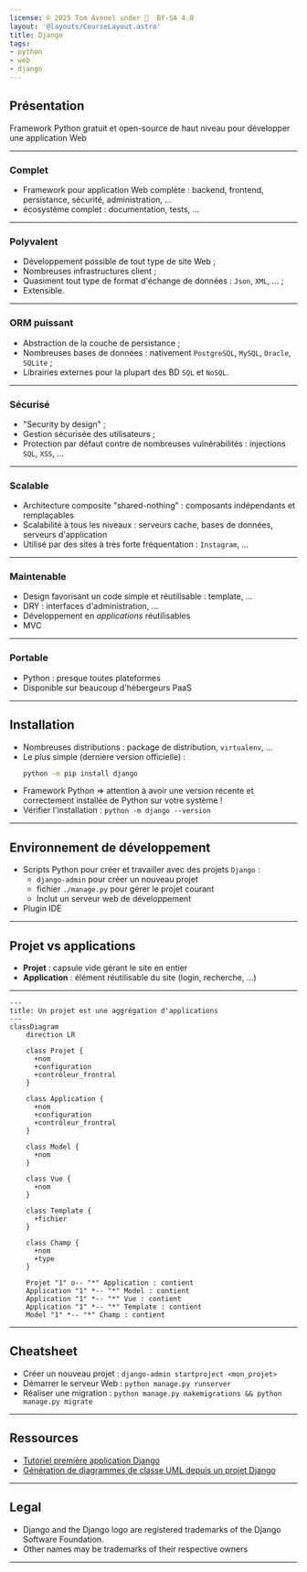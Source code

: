 ```yaml
---
license: © 2025 Tom Avenel under 󰵫  BY-SA 4.0
layout: '@layouts/CourseLayout.astro'
title: Django
tags:
- python
- web
- django
---
```


## Présentation

Framework Python gratuit et open-source de haut niveau pour développer une application Web

---

### Complet

- Framework pour application Web complète : backend, frontend, persistance, sécurité, administration, ...
- écosystème complet : documentation, tests, ...

---

### Polyvalent

- Développement possible de tout type de site Web ;
- Nombreuses infrastructures client ;
- Quasiment tout type de format d'échange de données : `Json`, `XML`, ... ;
- Extensible.

---

### ORM puissant

- Abstraction de la couche de persistance ;
- Nombreuses bases de données : nativement `PostgreSQL`, `MySQL`, `Oracle`, `SQLite` ;
- Librairies externes pour la plupart des BD `SQL` et `NoSQL`.

---

### Sécurisé

- "Security by design" ;
- Gestion sécurisée des utilisateurs ;
- Protection par défaut contre de nombreuses vulnérabilités : injections `SQL`, `XSS`, ...

---

### Scalable

- Architecture composite "shared-nothing" : composants indépendants et remplaçables
- Scalabilité à tous les niveaux : serveurs cache, bases de données, serveurs d'application
- Utilisé par des sites à très forte fréquentation : `Instagram`, ...

---

### Maintenable

- Design favorisant un code simple et réutilisable : template, … 
- DRY : interfaces d'administration, …
- Développement en _applications_ réutilisables
- MVC

---

### Portable

- Python : presque toutes plateformes
- Disponible sur beaucoup d'hébergeurs PaaS

---

## Installation

- Nombreuses distributions : package de distribution, `virtualenv`, ...
- Le plus simple (dernière version officielle) :
  ```sh
  python -m pip install django
  ```
- Framework Python => attention à avoir une version récente et correctement installée de Python sur votre système !
- Vérifier l'installation : `python -m django --version`

---

## Environnement de développement

- Scripts Python pour créer et travailler avec des projets `Django` :
  + `django-admin` pour créer un nouveau projet
  + fichier `./manage.py` pour gérer le projet courant
  + Inclut un serveur web de développement
- Plugin IDE

---

## Projet vs applications

- **Projet** : capsule vide gérant le site en entier
- **Application** : élément réutilisable du site (login, recherche, ...)

---

```mermaid
---
title: Un projet est une aggrégation d'applications
---
classDiagram
    direction LR

    class Projet {
      +nom
      +configuration
      +contrôleur_frontral
    }

    class Application {
      +nom
      +configuration
      +contrôleur_frontral
    }

    class Model {
      +nom
    }

    class Vue {
      +nom
    }

    class Template {
      +fichier
    }

    class Champ {
      +nom
      +type
    }

    Projet "1" o-- "*" Application : contient
    Application "1" *-- "*" Model : contient
    Application "1" *-- "*" Vue : contient
    Application "1" *-- "*" Template : contient
    Model "1" *-- "*" Champ : contient
```

---

## Cheatsheet

- Créer un nouveau projet : `django-admin startproject <mon_projet>`
- Démarrer le serveur Web : `python manage.py runserver`
- Réaliser une migration : `python manage.py makemigrations && python manage.py migrate`

---

## Ressources

- [Tutoriel première application Django][tuto-django]
- [Génération de diagrammes de classe UML depuis un projet Django][uml]

[tuto-django]: https://docs.djangoproject.com/en/4.2/intro/tutorial01/
[uml]: https://gist.github.com/perrygeo/5380196

---

## Legal

- Django and the Django logo are registered trademarks of the Django Software Foundation.
- Other names may be trademarks of their respective owners

---

